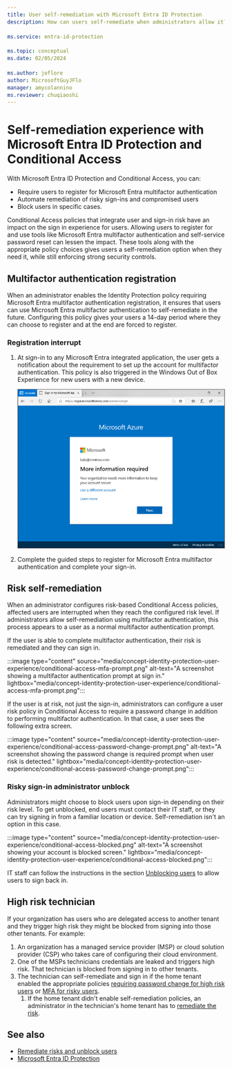 ```yaml
---
title: User self-remediation with Microsoft Entra ID Protection
description: How can users self-remediate when administrators allow it? What is the experience when they don't?

ms.service: entra-id-protection

ms.topic: conceptual
ms.date: 02/05/2024

ms.author: joflore
author: MicrosoftGuyJFlo
manager: amycolannino
ms.reviewer: chuqiaoshi
---
```

# Self-remediation experience with Microsoft Entra ID Protection and Conditional Access

With Microsoft Entra ID Protection and Conditional Access, you can:

* Require users to register for Microsoft Entra multifactor authentication
* Automate remediation of risky sign-ins and compromised users
* Block users in specific cases.

Conditional Access policies that integrate user and sign-in risk have an impact on the sign in experience for users. Allowing users to register for and use tools like Microsoft Entra multifactor authentication and self-service password reset can lessen the impact. These tools along with the appropriate policy choices gives users a self-remediation option when they need it, while still enforcing strong security controls.

## Multifactor authentication registration

When an administrator enables the Identity Protection policy requiring Microsoft Entra multifactor authentication registration, it ensures that users can use Microsoft Entra multifactor authentication to self-remediate in the future. Configuring this policy gives your users a 14-day period where they can choose to register and at the end are forced to register.

### Registration interrupt

1. At sign-in to any Microsoft Entra integrated application, the user gets a notification about the requirement to set up the account for multifactor authentication. This policy is also triggered in the Windows Out of Box Experience for new users with a new device.
   
   ![A screenshot showing the more information required prompt in a browser window.](./media/concept-identity-protection-user-experience/identity-protection-experience-more-info-mfa.png)

1. Complete the guided steps to register for Microsoft Entra multifactor authentication and complete your sign-in.

## Risk self-remediation

When an administrator configures risk-based Conditional Access policies, affected users are interrupted when they reach the configured risk level. If administrators allow self-remediation using multifactor authentication, this process appears to a user as a normal multifactor authentication prompt.

If the user is able to complete multifactor authentication, their risk is remediated and they can sign in.

:::image type="content" source="media/concept-identity-protection-user-experience/conditional-access-mfa-prompt.png" alt-text="A screenshot showing a multifactor authentication prompt at sign in." lightbox="media/concept-identity-protection-user-experience/conditional-access-mfa-prompt.png":::

If the user is at risk, not just the sign-in, administrators can configure a user risk policy in Conditional Access to require a password change in addition to performing multifactor authentication. In that case, a user sees the following extra screen.

:::image type="content" source="media/concept-identity-protection-user-experience/conditional-access-password-change-prompt.png" alt-text="A screenshot showing the password change is required prompt when user risk is detected." lightbox="media/concept-identity-protection-user-experience/conditional-access-password-change-prompt.png":::

### Risky sign-in administrator unblock

Administrators might choose to block users upon sign-in depending on their risk level. To get unblocked, end users must contact their IT staff, or they can try signing in from a familiar location or device. Self-remediation isn't an option in this case.

:::image type="content" source="media/concept-identity-protection-user-experience/conditional-access-blocked.png" alt-text="A screenshot showing your account is blocked screen." lightbox="media/concept-identity-protection-user-experience/conditional-access-blocked.png":::

IT staff can follow the instructions in the section [Unblocking users](howto-identity-protection-remediate-unblock.md#unblocking-based-on-sign-in-risk) to allow users to sign back in.

## High risk technician

If your organization has users who are delegated access to another tenant and they trigger high risk they might be blocked from signing into those other tenants. For example: 

1. An organization has a managed service provider (MSP) or cloud solution provider (CSP) who takes care of configuring their cloud environment. 
1. One of the MSPs technicians credentials are leaked and triggers high risk. That technician is blocked from signing in to other tenants. 
1. The technician can self-remediate and sign in if the home tenant enabled the appropriate policies [requiring password change for high risk users](~/identity/conditional-access/howto-conditional-access-policy-risk-user.md) or [MFA for risky users](~/identity/conditional-access/howto-conditional-access-policy-risk.md). 
   1. If the home tenant didn't enable self-remediation policies, an administrator in the technician's home tenant has to [remediate the risk](howto-identity-protection-remediate-unblock.md#risk-remediation).

## See also

- [Remediate risks and unblock users](howto-identity-protection-remediate-unblock.md)
- [Microsoft Entra ID Protection](./overview-identity-protection.md)
